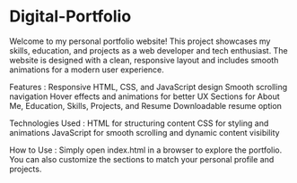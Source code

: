 # Digital-Portfolio
Welcome to my personal portfolio website! This project showcases my skills, education, and projects as a web developer and tech enthusiast. The website is designed with a clean, responsive layout and includes smooth animations for a modern user experience.

Features : 
Responsive HTML, CSS, and JavaScript design
Smooth scrolling navigation
Hover effects and animations for better UX
Sections for About Me, Education, Skills, Projects, and Resume
Downloadable resume option

Technologies Used : 
HTML for structuring content
CSS for styling and animations
JavaScript for smooth scrolling and dynamic content visibility

How to Use : 
Simply open index.html in a browser to explore the portfolio. You can also customize the sections to match your personal profile and projects.
